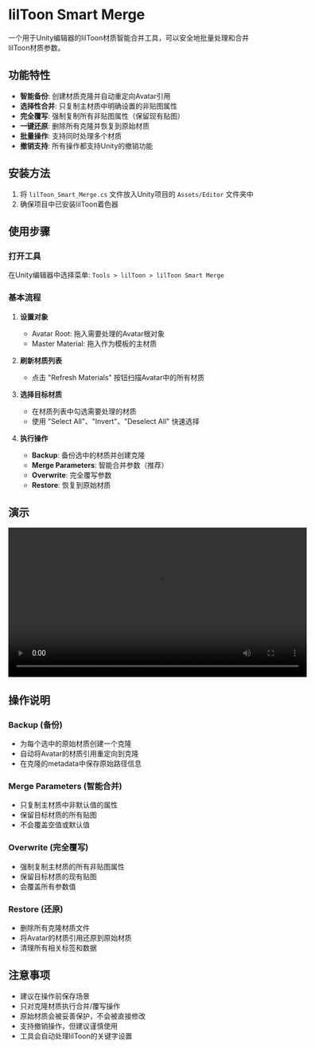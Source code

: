 # lilToon Smart Merge

一个用于Unity编辑器的lilToon材质智能合并工具，可以安全地批量处理和合并lilToon材质参数。

## 功能特性

- **智能备份**: 创建材质克隆并自动重定向Avatar引用
- **选择性合并**: 只复制主材质中明确设置的非贴图属性
- **完全覆写**: 强制复制所有非贴图属性（保留现有贴图）
- **一键还原**: 删除所有克隆并恢复到原始材质
- **批量操作**: 支持同时处理多个材质
- **撤销支持**: 所有操作都支持Unity的撤销功能

## 安装方法

1. 将 `lilToon_Smart_Merge.cs` 文件放入Unity项目的 `Assets/Editor` 文件夹中
2. 确保项目中已安装lilToon着色器

## 使用步骤

### 打开工具
在Unity编辑器中选择菜单: `Tools > lilToon > lilToon Smart Merge`

### 基本流程

1. **设置对象**
   - Avatar Root: 拖入需要处理的Avatar根对象
   - Master Material: 拖入作为模板的主材质

2. **刷新材质列表**
   - 点击 "Refresh Materials" 按钮扫描Avatar中的所有材质

3. **选择目标材质**
   - 在材质列表中勾选需要处理的材质
   - 使用 "Select All"、"Invert"、"Deselect All" 快速选择

4. **执行操作**
   - **Backup**: 备份选中的材质并创建克隆
   - **Merge Parameters**: 智能合并参数（推荐）
   - **Overwrite**: 完全覆写参数
   - **Restore**: 恢复到原始材质

## 演示

<video src="https://github.com/Haor/lilToon_Smart_Merge/raw/refs/heads/main/usage_demo.mp4" controls width="600">
</video>

## 操作说明

### Backup (备份)
- 为每个选中的原始材质创建一个克隆
- 自动将Avatar的材质引用重定向到克隆
- 在克隆的metadata中保存原始路径信息

### Merge Parameters (智能合并)
- 只复制主材质中非默认值的属性
- 保留目标材质的所有贴图
- 不会覆盖空值或默认值

### Overwrite (完全覆写) 
- 强制复制主材质的所有非贴图属性
- 保留目标材质的现有贴图
- 会覆盖所有参数值

### Restore (还原)
- 删除所有克隆材质文件
- 将Avatar的材质引用还原到原始材质
- 清理所有相关标签和数据

## 注意事项

- 建议在操作前保存场景
- 只对克隆材质执行合并/覆写操作
- 原始材质会被妥善保护，不会被直接修改
- 支持撤销操作，但建议谨慎使用
- 工具会自动处理lilToon的关键字设置
